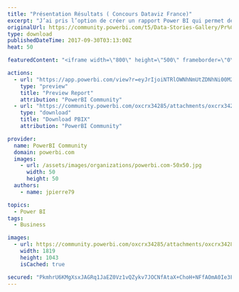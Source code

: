 ```yaml
---
title: "Présentation Résultats ( Concours Dataviz France)"
excerpt: "J’ai pris l’option de créer un rapport Power BI qui permet de raconter une histoire ( DataStorytelling), et plus précisément de montrer qu’avec Power"
originalUrl: https://community.powerbi.com/t5/Data-Stories-Gallery/Pr%C3%A9sentation-R%C3%A9sultats-Concours-Dataviz-France/m-p/261928
type: download
publishedDateTime: 2017-09-30T03:13:00Z
heat: 50

featuredContent: "<iframe width=\"800\" height=\"500\" frameborder=\"0\" src=\"https://app.powerbi.com/view?r=eyJrIjoiNTRlOWNhNmUtZDNhNi00M2FlLWFkNDAtYzc1YTcyMzhhYjAxIiwidCI6ImU0ZWZmOGU4LWU2MzUtNDI2Yy05NTJkLTA5ZGQ0OGMzZmM4MCIsImMiOjh9\"></iframe>"

actions:
  - url: "https://app.powerbi.com/view?r=eyJrIjoiNTRlOWNhNmUtZDNhNi00M2FlLWFkNDAtYzc1YTcyMzhhYjAxIiwidCI6ImU0ZWZmOGU4LWU2MzUtNDI2Yy05NTJkLTA5ZGQ0OGMzZmM4MCIsImMiOjh9"
    type: "preview"
    title: "Preview Report"
    attribution: "PowerBI Community"
  - url: "https://community.powerbi.com/oxcrx34285/attachments/oxcrx34285/DataStoriesGallery/1172/2/VehiculesVariante6.pbix"
    type: "download"
    title: "Download PBIX"
    attribution: "PowerBI Community"

provider:
  name: PowerBI Community
  domain: powerbi.com
  images:
    - url: /assets/images/organizations/powerbi.com-50x50.jpg
      width: 50
      height: 50
  authors:
    - name: jpierre79

topics:
  - Power BI
tags:
  - Business

images:
  - url: https://community.powerbi.com/oxcrx34285/attachments/oxcrx34285/DataStoriesGallery/1172/1/Pres.jpg
    width: 1819
    height: 1043
    isCached: true

secured: "PkmhrU6KMgXsxJAGRq1JaEZ0Vz1vQZykv7JOCNfAtaX+ChoH+NFfAOmA0Ie3FWzs1Zoay260D0G1TNuNACpc3vu5rg6ue4u2bm9SFRTGJnWttETH7JCblK0Fk0apzDdeDvkFXXo6X8ryI6DkrxUkthhDrfUk9WLliVtMbhm3E/+mOSEgB7CaGh0FgR6LxYaDT1n0opaS0cyED61knPwR5Cbpr4u/+jGDhLcK2VhZVDyTsAjmbkAChFfupLIElj95QIPGKGO8zexKgdLjsg0h97y9ZFLk2ghQyAELbUj8PAEy2siLg8LTwaRVdPArbyZsFOhdg8SQlZFviKcLqrTI7WG1j9ZV6g0IazQ4QNFHlWGUll0wr5GDsDVYjWf4KUoT5Z5+bAbc9EWQ2jFeDuWPnD8qvFD/wbT7viaO4Po7L7s=;CZnqxNabo+KqPQbDBl342A=="
---
```


